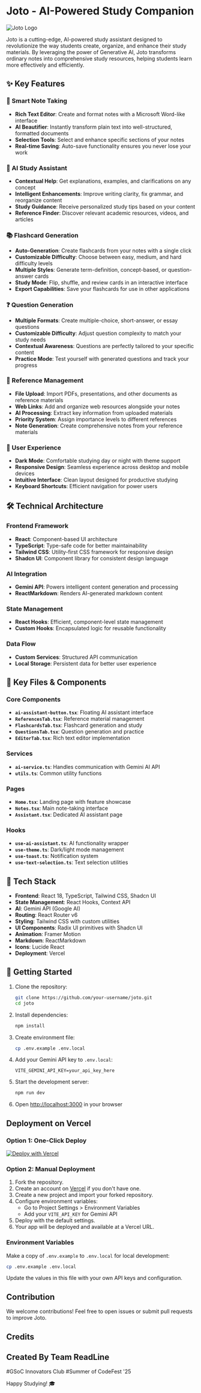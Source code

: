 # Joto - AI-Powered Study Companion

![Joto Logo](src/assets/joto_logo.png)

Joto is a cutting-edge, AI-powered study assistant designed to revolutionize the way students create, organize, and enhance their study materials. By leveraging the power of Generative AI, Joto transforms ordinary notes into comprehensive study resources, helping students learn more effectively and efficiently.

## ✨ Key Features

### 📝 Smart Note Taking
- **Rich Text Editor**: Create and format notes with a Microsoft Word-like interface
- **AI Beautifier**: Instantly transform plain text into well-structured, formatted documents
- **Selection Tools**: Select and enhance specific sections of your notes
- **Real-time Saving**: Auto-save functionality ensures you never lose your work

### 🤖 AI Study Assistant
- **Contextual Help**: Get explanations, examples, and clarifications on any concept
- **Intelligent Enhancements**: Improve writing clarity, fix grammar, and reorganize content
- **Study Guidance**: Receive personalized study tips based on your content
- **Reference Finder**: Discover relevant academic resources, videos, and articles

### 📚 Flashcard Generation
- **Auto-Generation**: Create flashcards from your notes with a single click
- **Customizable Difficulty**: Choose between easy, medium, and hard difficulty levels
- **Multiple Styles**: Generate term-definition, concept-based, or question-answer cards
- **Study Mode**: Flip, shuffle, and review cards in an interactive interface
- **Export Capabilities**: Save your flashcards for use in other applications

### ❓ Question Generation
- **Multiple Formats**: Create multiple-choice, short-answer, or essay questions
- **Customizable Difficulty**: Adjust question complexity to match your study needs
- **Contextual Awareness**: Questions are perfectly tailored to your specific content
- **Practice Mode**: Test yourself with generated questions and track your progress

### 🔗 Reference Management
- **File Upload**: Import PDFs, presentations, and other documents as reference materials
- **Web Links**: Add and organize web resources alongside your notes
- **AI Processing**: Extract key information from uploaded materials
- **Priority System**: Assign importance levels to different references
- **Note Generation**: Create comprehensive notes from your reference materials

### 🎨 User Experience
- **Dark Mode**: Comfortable studying day or night with theme support
- **Responsive Design**: Seamless experience across desktop and mobile devices
- **Intuitive Interface**: Clean layout designed for productive studying
- **Keyboard Shortcuts**: Efficient navigation for power users

## 🛠️ Technical Architecture

### Frontend Framework
- **React**: Component-based UI architecture
- **TypeScript**: Type-safe code for better maintainability
- **Tailwind CSS**: Utility-first CSS framework for responsive design
- **Shadcn UI**: Component library for consistent design language

### AI Integration
- **Gemini API**: Powers intelligent content generation and processing
- **ReactMarkdown**: Renders AI-generated markdown content

### State Management
- **React Hooks**: Efficient, component-level state management
- **Custom Hooks**: Encapsulated logic for reusable functionality

### Data Flow
- **Custom Services**: Structured API communication
- **Local Storage**: Persistent data for better user experience

## 📁 Key Files & Components

### Core Components
- **`ai-assistant-button.tsx`**: Floating AI assistant interface
- **`ReferencesTab.tsx`**: Reference material management
- **`FlashcardsTab.tsx`**: Flashcard generation and study
- **`QuestionsTab.tsx`**: Question generation and practice
- **`EditorTab.tsx`**: Rich text editor implementation

### Services
- **`ai-service.ts`**: Handles communication with Gemini AI API
- **`utils.ts`**: Common utility functions

### Pages
- **`Home.tsx`**: Landing page with feature showcase
- **`Notes.tsx`**: Main note-taking interface
- **`Assistant.tsx`**: Dedicated AI assistant page

### Hooks
- **`use-ai-assistant.ts`**: AI functionality wrapper
- **`use-theme.ts`**: Dark/light mode management
- **`use-toast.ts`**: Notification system
- **`use-text-selection.ts`**: Text selection utilities

## 🚀 Tech Stack

- **Frontend**: React 18, TypeScript, Tailwind CSS, Shadcn UI
- **State Management**: React Hooks, Context API
- **AI**: Gemini API (Google AI)
- **Routing**: React Router v6
- **Styling**: Tailwind CSS with custom utilities
- **UI Components**: Radix UI primitives with Shadcn UI
- **Animation**: Framer Motion
- **Markdown**: ReactMarkdown
- **Icons**: Lucide React
- **Deployment**: Vercel

## 🏁 Getting Started

1. Clone the repository:
   ```bash
   git clone https://github.com/your-username/joto.git
   cd joto
   ```

2. Install dependencies:
   ```bash
   npm install
   ```

3. Create environment file:
   ```bash
   cp .env.example .env.local
   ```

4. Add your Gemini API key to `.env.local`:
   ```
   VITE_GEMINI_API_KEY=your_api_key_here
   ```

5. Start the development server:
   ```bash
   npm run dev
   ```

6. Open [http://localhost:3000](http://localhost:3000) in your browser

## Deployment on Vercel

### Option 1: One-Click Deploy

[![Deploy with Vercel](https://vercel.com/button)](https://vercel.com/new/git/external?repository-url=https%3A%2F%2Fgithub.com%2Fyour-repo%2Fjoto)

### Option 2: Manual Deployment

1. Fork the repository.
2. Create an account on [Vercel](https://vercel.com) if you don't have one.
3. Create a new project and import your forked repository.
4. Configure environment variables:
   - Go to Project Settings > Environment Variables
   - Add your `VITE_API_KEY` for Gemini API 
5. Deploy with the default settings.
6. Your app will be deployed and available at a Vercel URL.

### Environment Variables

Make a copy of `.env.example` to `.env.local` for local development:

```bash
cp .env.example .env.local
```

Update the values in this file with your own API keys and configuration.

## Contribution

We welcome contributions! Feel free to open issues or submit pull requests to improve Joto.

## Credits

**Created By Team ReadLine** 
---

#GSoC Innovators Club
#Summer of CodeFest '25

Happy Studying! 🎓
